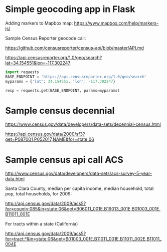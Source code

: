 # Simple geocoding app in Flask


Adding markers to Mapbox map: https://www.mapbox.com/help/markers-js/



Sample Census Reporter geocode call:

https://github.com/censusreporter/census-api/blob/master/API.md


https://api.censusreporter.org/1.0/geo/search?lat=34.154551&lon=-117.302247


```py
import requests
BASE_ENDPOINT = 'https://api.censusreporter.org/1.0/geo/search'
myparams = {'lat': 34.154551, 'lon': -117.302247}

resp = requests.get(BASE_ENDPOINT, params=myparams)
```


# Sample census decennial

https://www.census.gov/data/developers/data-sets/decennial-census.html

https://api.census.gov/data/2000/sf3?get=P087001,P052017,NAME&for=state:06



# Sample census api call ACS


http://www.census.gov/data/developers/data-sets/acs-survey-5-year-data.html



Santa Clara County, median per capita income, median household, total pop, total households, for 2009:

http://api.census.gov/data/2009/acs5?for=county:085&in=state:06&get=B06011_001E,B19013_001E,B01003_001E,B11011_001E


For tracts within a state (California)

http://api.census.gov/data/2009/acs5?for=tract:*&in=state:06&get=B01003_001E,B11011_001E,B11011_002E,B11011_004E

